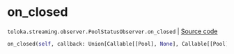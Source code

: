 # on_closed
`toloka.streaming.observer.PoolStatusObserver.on_closed` | [Source code](https://github.com/Toloka/toloka-kit/blob/v1.2.0/src/streaming/observer.py#L230)

```python
on_closed(self, callback: Union[Callable[[Pool], None], Callable[[Pool], Awaitable[None]]])
```

